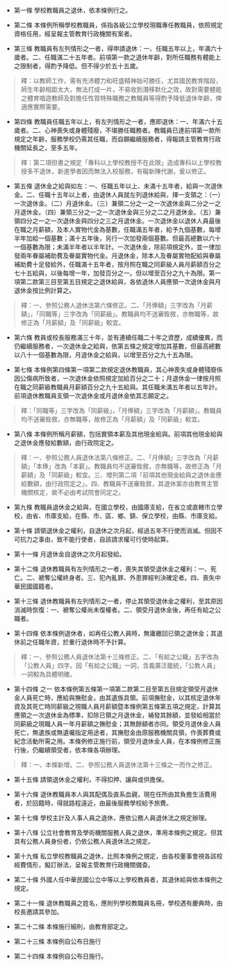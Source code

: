 * 第一條 學校教職員之退休，依本條例行之。

* 第二條 本條例所稱學校教職員，係指各級公立學校現職專任教職員，依照規定資格任用，經呈報主管教育行政機關有案者。

* 第三條 教職員有左列情形之一者，得申請退休：一、任職五年以上，年滿六十歲者。二、任職滿二十五年者。前項第一款之退休年齡，對所任職務有體能上之限制者，得酌予降低。但不得少於五十五歲。

> 釋：以教師工作，需有充沛體力和旺盛精神始可勝任，尤其國民教育階段，師生年齡相距太大，無法打成一片，不易收到潛移默化之效，故對需要體能之體育唱遊教師及對擔任性質特殊職務之教職員等得酌予降低退休年齡，俾適應實際需要。

* 第四條 教職員任職五年以上，有左列情形之一者，應即退休：一、年滿六十五歲者。二、心神喪失或身體殘廢，不堪勝任職務者。教職員已達前項第一款所規定之年齡，服務學校仍需其任職，而自願繼續服務者，得報請主管教育行政機關延長之，至多五年。

> 釋：第二項但書之規定「專科以上學校教授不在此限」造成專科以上學校教授多不退休，新進學者因而無法入校服務，有礙新陳代謝，爰以修正。

* 第五條 退休金之給與如左：一、任職五年以上、未滿十五年者，給與一次退休金。二、任職十五年以上者，由退休人員就左列退休給與，擇一支領之：（一）一次退休金。（二）月退休金。（三）兼領二分之一之一次退休金與二分之一之月退休金。（四）兼領三分之一之一次退休金與三分之二之月退休金。（五）兼領四分之一之一次退休金與四分之三之月退休金。一次退休金以退休人員最後在職之月薪額，及本人實物代金為基數，任職滿五年者，給予九個基數，每增半年加給一個基數；滿十五年後，另行一次加發兩個基數。但最高總數以六十一個基數為限；未滿半年者以半年計。一次退休金，除前項規定外，並一律加發兩年眷屬補助費及眷屬實物代金。月退休金，除本人及眷屬實物配給與眷屬補助費十足發給外，任職滿十五年者，按月照在職之同薪級人員月薪額百分之七十五給與，以後每增一年，加發百分之一。但以增至百分之九十為限。第一項第二款第三目至第五目規定之退休給與，各依退休人員應領一次退休金與月退休金按比例計算之。

> 釋：一、參照公務人退休法第六條修正。二、「月俸額」三字改為「月薪額」，「同職等」三字改為「同薪級」。教職員均不送審銓敘，亦無職等，故修正為「月薪額」及「同薪級」較宜。

* 第六條 教員或校長服務滿三十年，並有連續任職二十年之資歷，成績優異，而仍繼續服務者，一次退休金之給與，依第五條之規定增加其基數，但最高總數以八十一個基數為限，月退休金之給與，以增至百分之九十五為限。

* 第七條 本條例第四條第一項第二款規定退休教職員，其心神喪失或身體殘廢係因公傷病所致者，一次退休金依照規定加給百分之二十；月退休金一律按月照在職之同薪級教職員月薪額百分之九十五給與。其任職未滿五年者以五年計。前項退休教職員支領一次退休金或月退休金依其志願定之。

> 釋：「同職等」三字改為「同薪級」，「月俸額」三字改為「月薪額」。教職員均不送審銓敘，亦無職等，故修正為「月薪額」及「同薪級」較宜。

* 第八條 本條例所稱月薪額，包括實領本薪及其他現金給與。前項其他現金給與之退休金應發給數額，由行政院定之。

> 釋：一、參照公務人員退休法第八條修正。二、「月俸額」三字改為「月薪額」「本俸」改為「本薪」。教職員均不送審銓敘，亦無職等，故修正為「月薪額」及「同薪級」較宜。三、增列第二項「前項其他現金給與之退休金應給數額，由行政院定之」。四、教職員不送審銓敘，其退休案亦由教育主管機關核定，故不必由考試院會同定之。

* 第九條 教職員退休金之給與，在國立學校，由國庫支給，在省立或直轄市立學校，由省、市庫支給，在縣、市、區、鄉、鎮、保立學校，由縣、市庫支給。

* 第十條 請領退休金之權利，自退休之次月起，經過五年不行使而消滅。但因不可抗力之事由，致不能行使者，自該請求權可行使時起算。

* 第十一條 月退休金自退休之次月起發給。

* 第十二條 退休教職員有左列情形之一者，喪失其領受退休金之權利：一、死亡。二、褫奪公權終身者。三、犯內亂罪、外患罪經判決確定者。四、喪失中華民國國籍者。

* 第十三條 退休教職員有左列情形之一者，停止其領受退休金之權利，至其原因消滅時恢復：一、褫奪公權尚未復權者。二、領受月退休金後，再任有給之公職者。

* 第十四條 依本條例退休者，如再任公教人員時，無庸繳回已領之退休金；其退休前之任職年資，於重行退休時不予計算。

> 釋：一、參照公務人員退休法第十三條修正。二、「有給之公職」五字改為「公教人員」四字。因「有給之公職」一詞，含義廣泛籠統，「公教人員」一詞較為具體明確。

* 第十四條 之一 依本條例第五條第一項第二款第二目至第五目規定領受月退休金人員死亡時，應給與撫慰金，由其遺族具領。前項撫慰金，以其核定退休年資及其死亡時同薪級之現職人員月薪額暨本條例第五條第五項之規定，計算其應領之一次退休金為標準，扣除已領之月退休金，補發其餘額，並發給相當於同薪級之現職人員一年月薪額之撫慰金；其無餘額者亦同。領受月退休金人員死亡，無遺族或無遺囑指定用途者，其撫慰金由原服務機關具領，作喪葬費或紀念活動所需之用。本條例修正施行前，領受月退休金人員，在本條例修正施行後，仍繼續領受者，依本條各項辦理。

> 釋：一、本條新增。二、參照公務人員退休法第十三條之一而作之修正。

* 第十五條 請領退休金之權利，不得扣押、讓與或供擔保。

* 第十六條 退休教職員本人與其配偶及直系血親，現在任所由其負擔生活費用者，於回籍時，得就路程遠近，由最後服務學校給予旅費。

* 第十七條 學校主計及人事人員之退休，應依公務人員退休法之規定辦理。

* 第十八條 公立社會教育及學術機關服務人員之退休，準用本條例之規定。但其具有公務人員身份者，仍依公務人員退休法之規定。

* 第十九條 私立學校教職員之退休，比照本條例之規定，由各校董事會視各該校經費情形，擬訂辦法，呈報主管教育行政機關備查。

* 第二十條 外國人任中華民國公立中等以上學校教員者，其退休給與依本條例之規定。

* 第二十一條 退休教職員之姓名，應附列學校教職員名冊，學校遇有慶典時，由校長邀請其參加。

* 第二十二條 本條施行細則，由教育部定之。

* 第二十三條 本條例自公布日施行

* 第二十四條 本條例自公布日施行。

